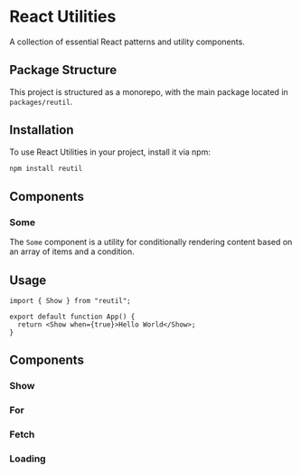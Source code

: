 # React Utilities

A collection of essential React patterns and utility components.

## Package Structure

This project is structured as a monorepo, with the main package located in `packages/reutil`.

## Installation

To use React Utilities in your project, install it via npm:

```bash
npm install reutil
```

## Components

### Some

The `Some` component is a utility for conditionally rendering content based on an array of items and a condition.

## Usage

```tsx
import { Show } from "reutil";

export default function App() {
  return <Show when={true}>Hello World</Show>;
}
```

## Components

### Show

### For

### Fetch

### Loading
